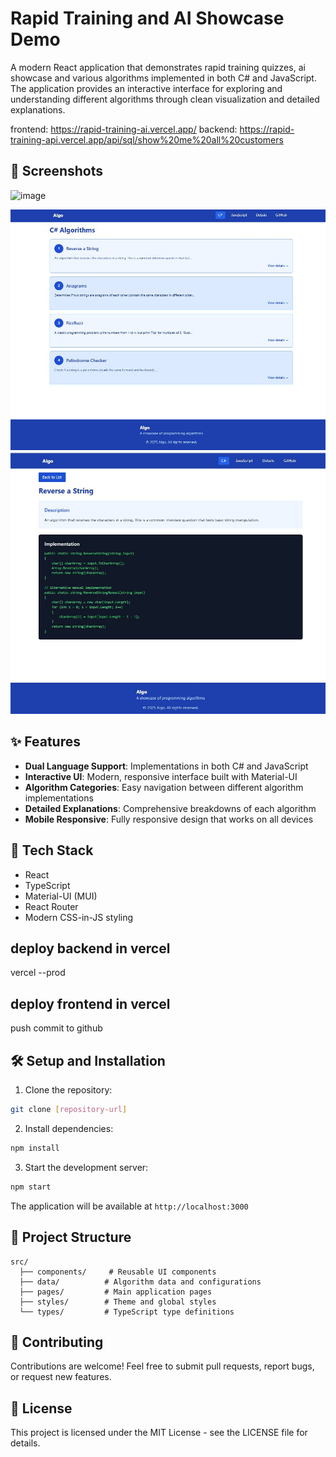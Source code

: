 # Rapid Training and AI Showcase Demo

A modern React application that demonstrates rapid training quizzes, ai showcase and various algorithms implemented in both C# and JavaScript. The application provides an interactive interface for exploring and understanding different algorithms through clean visualization and detailed explanations.

frontend: https://rapid-training-ai.vercel.app/
backend: https://rapid-training-api.vercel.app/api/sql/show%20me%20all%20customers

## 📸 Screenshots

![image](https://github.com/user-attachments/assets/b7162bca-c930-4a35-8aea-9aa9b4e99afc)


![Algorithm List](screenshot.JPG)
![Algorithm Detail](screenshot2.JPG)

## ✨ Features

- **Dual Language Support**: Implementations in both C# and JavaScript
- **Interactive UI**: Modern, responsive interface built with Material-UI
- **Algorithm Categories**: Easy navigation between different algorithm implementations
- **Detailed Explanations**: Comprehensive breakdowns of each algorithm
- **Mobile Responsive**: Fully responsive design that works on all devices

## 🚀 Tech Stack

- React
- TypeScript
- Material-UI (MUI)
- React Router
- Modern CSS-in-JS styling

## deploy backend in vercel
vercel --prod

## deploy frontend in vercel
push commit to github

## 🛠️ Setup and Installation

1. Clone the repository:
```bash
git clone [repository-url]
```

2. Install dependencies:
```bash
npm install
```

3. Start the development server:
```bash
npm start
```

The application will be available at `http://localhost:3000`

## 📁 Project Structure

```
src/
  ├── components/     # Reusable UI components
  ├── data/          # Algorithm data and configurations
  ├── pages/         # Main application pages
  ├── styles/        # Theme and global styles
  └── types/         # TypeScript type definitions
```

## 🤝 Contributing

Contributions are welcome! Feel free to submit pull requests, report bugs, or request new features.

## 📝 License

This project is licensed under the MIT License - see the LICENSE file for details.
